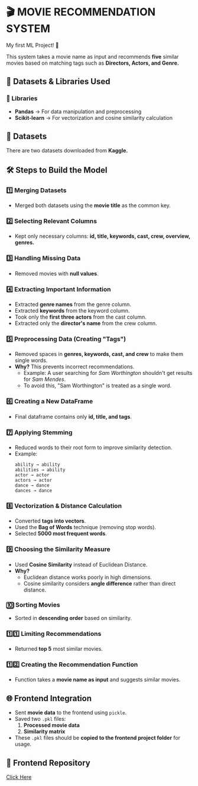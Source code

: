 # 🎬 MOVIE RECOMMENDATION SYSTEM

My first ML Project! 🚀

This system takes a movie name as input and recommends **five** similar movies based on matching tags such as **Directors, Actors, and Genre.**

## 📂 Datasets & Libraries Used

### 📌 Libraries
- **Pandas** → For data manipulation and preprocessing
- **Scikit-learn** → For vectorization and cosine similarity calculation

## 📂 Datasets
There are two datasets downloaded from **Kaggle.**

## 🛠 Steps to Build the Model

### 1️⃣ Merging Datasets
- Merged both datasets using the **movie title** as the common key.

### 2️⃣ Selecting Relevant Columns
- Kept only necessary columns: **id, title, keywords, cast, crew, overview, genres.**

### 3️⃣ Handling Missing Data
- Removed movies with **null values**.

### 4️⃣ Extracting Important Information
- Extracted **genre names** from the genre column.
- Extracted **keywords** from the keyword column.
- Took only the **first three actors** from the cast column.
- Extracted only the **director's name** from the crew column.

### 5️⃣ Preprocessing Data (Creating "Tags")
- Removed spaces in **genres, keywords, cast, and crew** to make them single words.
- **Why?** This prevents incorrect recommendations.
  - Example: A user searching for *Sam Worthington* shouldn't get results for *Sam Mendes*.
  - To avoid this, "Sam Worthington" is treated as a single word.

### 6️⃣ Creating a New DataFrame
- Final dataframe contains only **id, title, and tags**.

### 7️⃣ Applying Stemming
- Reduced words to their root form to improve similarity detection.
- Example:
  ```
  ability → ability  
  abilities → ability  
  actor → actor  
  actors → actor  
  dance → dance  
  dances → dance  
  ```

### 8️⃣ Vectorization & Distance Calculation
- Converted **tags into vectors**.
- Used the **Bag of Words** technique (removing stop words).
- Selected **5000 most frequent words**.

### 9️⃣ Choosing the Similarity Measure
- Used **Cosine Similarity** instead of Euclidean Distance.
- **Why?**
  - Euclidean distance works poorly in high dimensions.
  - Cosine similarity considers **angle difference** rather than direct distance.

### 🔟 Sorting Movies
- Sorted in **descending order** based on similarity.

### 1️⃣1️⃣ Limiting Recommendations
- Returned **top 5** most similar movies.

### 1️⃣2️⃣ Creating the Recommendation Function
- Function takes a **movie name as input** and suggests similar movies.

## 🌐 Frontend Integration
- Sent **movie data** to the frontend using `pickle`.
- Saved two `.pkl` files:
  1. **Processed movie data**
  2. **Similarity matrix**
- These `.pkl` files should be **copied to the frontend project folder** for usage.

## 🔗 Frontend Repository
[Click Here](https://github.com/joyjeetcoding/movie-recommender-system-frontend)
